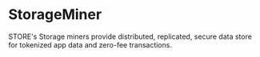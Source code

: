 # StorageMiner
STORE's Storage miners provide distributed, replicated, secure data store for tokenized app data and zero-fee transactions. 
